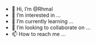 - 👋 Hi, I’m @Rhmal
- 👀 I’m interested in ...
- 🌱 I’m currently learning ...
- 💞️ I’m looking to collaborate on ...
- 📫 How to reach me ...

<!---
Rhmal/Rhmal is a ✨ special ✨ repository because its `README.md` (this file) appears on your GitHub profile.
You can click the Preview link to take a look at your changes.
--->
